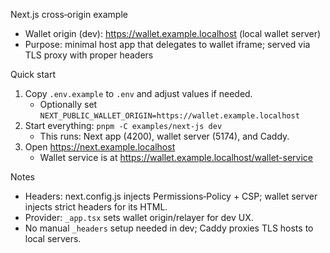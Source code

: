 Next.js cross‑origin example

- Wallet origin (dev): https://wallet.example.localhost (local wallet server)
- Purpose: minimal host app that delegates to wallet iframe; served via TLS proxy with proper headers

Quick start

1) Copy `.env.example` to `.env` and adjust values if needed.
   - Optionally set `NEXT_PUBLIC_WALLET_ORIGIN=https://wallet.example.localhost`
2) Start everything: `pnpm -C examples/next-js dev`
   - This runs: Next app (4200), wallet server (5174), and Caddy.
3) Open https://next.example.localhost
   - Wallet service is at https://wallet.example.localhost/wallet-service

Notes

- Headers: next.config.js injects Permissions‑Policy + CSP; wallet server injects strict headers for its HTML.
- Provider: `_app.tsx` sets wallet origin/relayer for dev UX.
- No manual `_headers` setup needed in dev; Caddy proxies TLS hosts to local servers.
